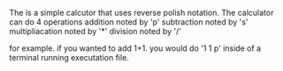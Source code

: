 The is a simple calcutor that uses reverse polish notation. 
The calculator can do 4 operations
addition noted by 'p'
subtraction noted by 's'
multipliacation noted by '*'
division noted by '/'

for example.
if you wanted to add 1+1. you would do '1 1 p' inside of a terminal running executation file. 
